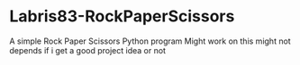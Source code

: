# Labris83-RockPaperScissors
A simple Rock Paper Scissors Python program
Might work on this might not depends if i get a good project idea or not
